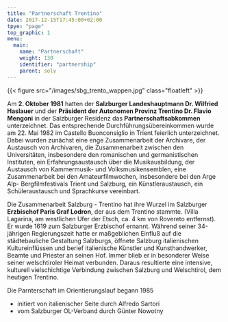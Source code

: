 ```yaml
---
title: "Partnerschaft Trentino"
date: 2017-12-15T17:45:00+02:00
tpye: "page"
top_graphic: 1
menu:
  main:
    name: "Partnerschaft"
    weight: 130
    identifier: "partnership"
    parent: solv
---
```

{{< figure src="/images/sbg_trento_wappen.jpg" class="floatleft" >}}

Am **2. Oktober 1981** hatten der **Salzburger Landeshauptmann Dr. Wilfried Haslauer** und der **Präsident der Autonomen Provinz Trentino Dr. Flavio Mengoni** in der Salzburger Residenz das **Partnerschaftsabkommen** unterzeichnet. Das entsprechende Durchführungsübereinkommen wurde am 22. Mai 1982 im Castello Buonconsiglio in Trient feierlich unterzeichnet. Dabei wurden zunächst eine enge Zusammenarbeit der Archivare, der Austausch von Archivaren, die Zusammenarbeit zwischen den Universitäten, insbesondere den romanischen und germanistischen Instituten, ein Erfahrungsaustausch über die Musikausbildung, der Austausch von Kammermusik- und Volksmusikensemblen, eine Zusammenarbeit bei den Amateurfilmwochen, insbesondere bei den Arge Alp- Bergfilmfestivals Trient und Salzburg, ein Künstleraustausch, ein Schüleraustausch und Sprachkurse vereinbart.

Die Zusammenarbeit Salzburg - Trentino hat ihre Wurzel im Salzburger **Erzbischof Paris Graf Lodron**, der aus dem Trentino stammte. (Villa Lagarina, am westlichen Ufer der Etsch, ca. 4 km von Rovereto entfernst). Er wurde 1619 zum Salzburger Erzbischof ernannt. Während seiner 34-jährigen Regierungszeit hatte er maßgeblichen Einfluß auf die städtebauliche Gestaltung Salzburgs, öffnete Salzburg italienischen Kultureinflüssen und berief italienische Künstler und Kunsthandwerker, Beamte und Priester an seinen Hof. Immer blieb er in besonderer Weise seiner welschtiroler Heimat verbunden. Daraus resultierte eine intensive, kulturell vielschichtige Verbindung zwischen Salzburg und Welschtirol, dem heutigen Trentino.

Die Parnterschaft im Orientierungslauf begann 1985

- initiert von italienischer Seite durch Alfredo Sartori
- vom Salzburger OL-Verband durch Günter Nowotny